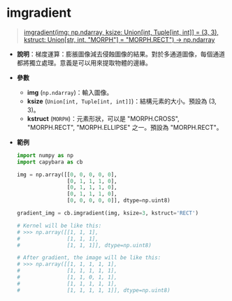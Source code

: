 # imgradient

> [imgradient(img: np.ndarray, ksize: Union[int, Tuple[int, int]] = (3, 3), kstruct: Union[str, int, "MORPH"] = "MORPH.RECT") -> np.ndarray](https://github.com/DocsaidLab/Capybara/blob/975d62fba4f76db59e715c220f7a2af5ad8d050e/capybara/vision/morphology.py#L135)

- **說明**：梯度運算：膨脹圖像減去侵蝕圖像的結果。對於多通道圖像，每個通道都將獨立處理。意義是可以用來提取物體的邊緣。

- **參數**

  - **img** (`np.ndarray`)：輸入圖像。
  - **ksize** (`Union[int, Tuple[int, int]]`)：結構元素的大小。預設為 (3, 3)。
  - **kstruct** (`MORPH`)：元素形狀，可以是 "MORPH.CROSS", "MORPH.RECT", "MORPH.ELLIPSE" 之一。預設為 "MORPH.RECT"。

- **範例**

  ```python
  import numpy as np
  import capybara as cb

  img = np.array([[0, 0, 0, 0, 0],
                  [0, 1, 1, 1, 0],
                  [0, 1, 1, 1, 0],
                  [0, 1, 1, 1, 0],
                  [0, 0, 0, 0, 0]], dtype=np.uint8)

  gradient_img = cb.imgradient(img, ksize=3, kstruct='RECT')

  # Kernel will be like this:
  # >>> np.array([[1, 1, 1],
  #               [1, 1, 1],
  #               [1, 1, 1]], dtype=np.uint8)

  # After gradient, the image will be like this:
  # >>> np.array([[1, 1, 1, 1, 1],
  #               [1, 1, 1, 1, 1],
  #               [1, 1, 0, 1, 1],
  #               [1, 1, 1, 1, 1],
  #               [1, 1, 1, 1, 1]], dtype=np.uint8)
  ```
